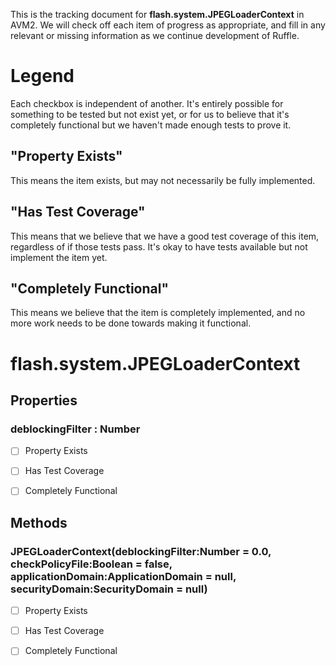 This is the tracking document for **flash.system.JPEGLoaderContext** in AVM2. We will check off each item of progress as appropriate, and fill in any relevant or missing information as we continue development of Ruffle.
# Legend

Each checkbox is independent of another. It's entirely possible for something to be tested but not exist yet, or for us to believe that it's completely functional but we haven't made enough tests to prove it.
## "Property Exists"

This means the item exists, but may not necessarily be fully implemented.
## "Has Test Coverage"

This means that we believe that we have a good test coverage of this item, regardless of if those tests pass. It's okay to have tests available but not implement the item yet.
## "Completely Functional"

This means we believe that the item is completely implemented, and no more work needs to be done towards making it functional.
# flash.system.JPEGLoaderContext
## Properties
### deblockingFilter : Number

* [ ] Property Exists

* [ ] Has Test Coverage

* [ ] Completely Functional


## Methods
### JPEGLoaderContext(deblockingFilter:Number = 0.0, checkPolicyFile:Boolean = false, applicationDomain:ApplicationDomain = null, securityDomain:SecurityDomain = null)

* [ ] Property Exists

* [ ] Has Test Coverage

* [ ] Completely Functional